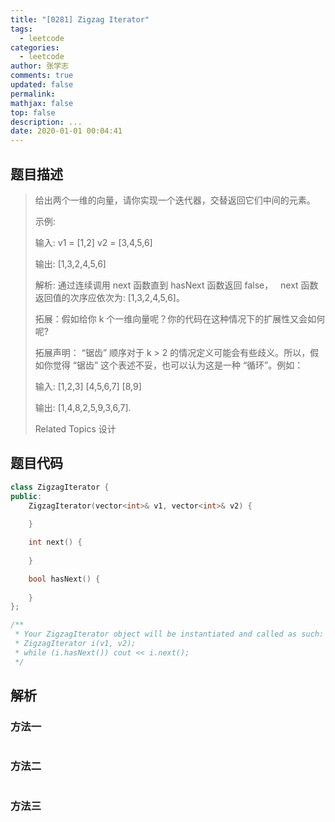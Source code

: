 ```yaml
---
title: "[0281] Zigzag Iterator"
tags:
  - leetcode
categories:
  - leetcode
author: 张学志
comments: true
updated: false
permalink:
mathjax: false
top: false
description: ...
date: 2020-01-01 00:04:41
---
```


## 题目描述

> 给出两个一维的向量，请你实现一个迭代器，交替返回它们中间的元素。 
> 
> 示例: 
> 
> 输入:
> v1 = [1,2]
> v2 = [3,4,5,6] 
> 
> 输出: [1,3,2,4,5,6]
> 
> 解析: 通过连续调用 next 函数直到 hasNext 函数返回 false，
>      next 函数返回值的次序应依次为: [1,3,2,4,5,6]。 
> 
> 拓展：假如给你 k 个一维向量呢？你的代码在这种情况下的扩展性又会如何呢? 
> 
> 拓展声明： 
> “锯齿” 顺序对于 k > 2 的情况定义可能会有些歧义。所以，假如你觉得 “锯齿” 这个表述不妥，也可以认为这是一种 “循环”。例如： 
> 
> 输入:
> [1,2,3]
> [4,5,6,7]
> [8,9]
> 
> 输出: [1,4,8,2,5,9,3,6,7].
> 
> Related Topics 设计

## 题目代码

```cpp
class ZigzagIterator {
public:
    ZigzagIterator(vector<int>& v1, vector<int>& v2) {
        
    }

    int next() {
        
    }

    bool hasNext() {
        
    }
};

/**
 * Your ZigzagIterator object will be instantiated and called as such:
 * ZigzagIterator i(v1, v2);
 * while (i.hasNext()) cout << i.next();
 */
```

## 解析

### 方法一

```cpp

```

### 方法二

```cpp

```

### 方法三

```cpp

```

